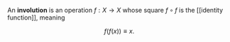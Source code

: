 An **involution** is an operation $f: X \to X$ whose square $f\circ f$ is the [[identity function]], meaning

$$
f(f(x)) \equiv x.
$$